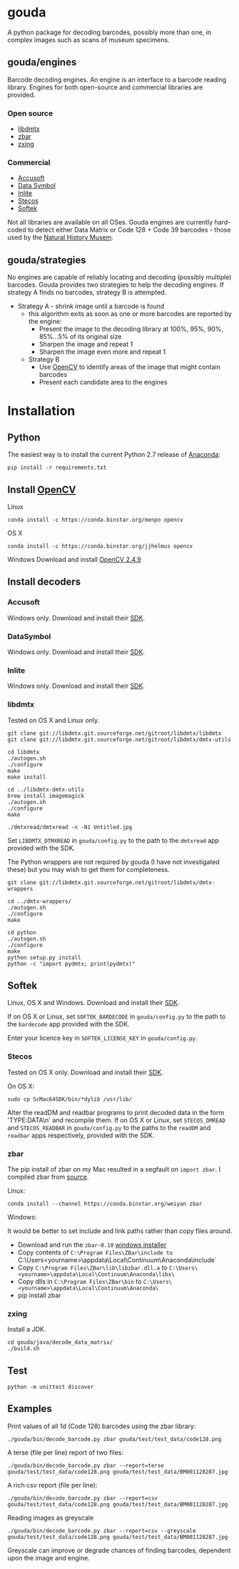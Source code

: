 # gouda
A python package for decoding barcodes, possibly more than one, in complex
images such as scans of museum specimens.

## gouda/engines
Barcode decoding engines. An engine is an interface to a barcode reading 
library. Engines for both open-source and commercial libraries are provided.

### Open source
* [libdmtx](http://www.libdmtx.org/)
* [zbar](http://zbar.sourceforge.net/)
* [zxing](https://github.com/zxing/zxing/)

### Commercial
* [Accusoft](http://www.accusoft.com/)
* [Data Symbol](http://www.datasymbol.com/)
* [Inlite](http://www.inliteresearch.com/)
* [Stecos](http://www.stecos.net/)
* [Softek](http://www.bardecode.com/)

Not all libraries are available on all OSes. Gouda engines are currently
hard-coded to detect either Data Matrix or Code 128 + Code 39 barcodes -
those used by the [Natural History Musem](http://www.nhm.ac.uk/).

## gouda/strategies
No engines are capable of reliably locating and decoding (possibly multiple)
barcodes. Gouda provides two strategies to help the decoding engines.
If strategy A finds no barcodes, strategy B is attempted.

* Strategy A - shrink image until a barcode is found
    * this algorithm exits as soon as one or more barcodes are reported by the
      engine:
        * Present the image to the decoding library at 100%, 95%, 90%, 85%...5%
          of its original size
        * Sharpen the image and repeat 1
        * Sharpen the image even more and repeat 1
    * Strategy B
        * Use [OpenCV](http://www.opencv.org) to identify areas of the image
          that might contain barcodes
        * Present each candidate area to the engines

# Installation

## Python
The easiest way is to install the current Python 2.7 release of
[Anaconda](https://store.continuum.io/cshop/anaconda/):

    pip install -r requirements.txt

## Install [OpenCV](http://www.opencv.org/)
Linux

    conda install -c https://conda.binstar.org/menpo opencv

OS X

    conda install -c https://conda.binstar.org/jjhelmus opencv

Windows
    Download and install [OpenCV 2.4.9](http://opencv.org/)

## Install decoders
### Accusoft
Windows only. Download and install their [SDK](http://www.accusoft.com/).

### DataSymbol
Windows only. Download and install their [SDK](http://www.datasymbol.com/).

### Inlite
Windows only. Download and install their [SDK](http://www.inliteresearch.com/).

### libdmtx
Tested on OS X and Linux only.

    git clone git://libdmtx.git.sourceforge.net/gitroot/libdmtx/libdmtx
    git clone git://libdmtx.git.sourceforge.net/gitroot/libdmtx/dmtx-utils

    cd libdmtx
    ./autogen.sh
    ./configure
    make
    make install

    cd ../libdmtx-dmtx-utils
    brew install imagemagick
    ./autogen.sh
    ./configure
    make

    ./dmtxread/dmtxread -n -N1 Untitled.jpg

Set `LIBDMTX_DTMXREAD` in `gouda/config.py` to the path to the `dmtxread` app
provided with the SDK.

The Python wrappers are not required by gouda (I have not investigated these)
but you may wish to get them for completeness.

    git clone git://libdmtx.git.sourceforge.net/gitroot/libdmtx/dmtx-wrappers

    cd ../dmtx-wrappers/
    ./autogen.sh
    ./configure
    make

    cd python
    ./autogen.sh
    ./configure
    make
    python setup.py install
    python -c "import pydmtx; print(pydmtx)"


## Softek
Linux, OS X and Windows.
Download and install their [SDK](http://www.bardecode.com/).

If on OS X or Linux, set `SOFTEK_BARDECODE` in `gouda/config.py` to the path
to the `bardecode` app provided with the SDK.

Enter your licence key in `SOFTEK_LICENSE_KEY` in `gouda/config.py`.

### Stecos
Tested on OS X only. Download and install their [SDK](http://www.stecos.net/).

On OS X:

    sudo cp ScMac64SDK/bin/*dylib /usr/lib/

Alter the readDM and readbar programs to print decoded data in the form 
'TYPE:DATA\\n' and recompile them. If on OS X or Linux, set `STECOS_DMREAD` and
`STECOS_READBAR` in `gouda/config.py` to the paths to the `readDM` and `readbar`
apps respectively, provided with the SDK.

### zbar
The pip install of zbar on my Mac resulted in a segfault on `import zbar`.
I compiled zbar from [source](http://zbar.sourceforge.net/).

Linux:

    conda install --channel https://conda.binstar.org/weiyan zbar

Windows:

It would be better to set include and link paths rather than copy files around.

* Download and run the `zbar-0.10` [windows installer](http://zbar.sourceforge.net/download.html)
* Copy contents of `C:\Program Files\ZBar\include to `C:\Users\<yourname>\appdata\Local\Continuum\Anaconda\include\`
* Copy `C:\Program Files\ZBar\lib\libzbar.dll.a` to `C:\Users\<yourname>\appdata\Local\Continuum\Anaconda\libs\`
* Copy dlls in `C:\Program Files\ZBar\bin` to `C:\Users\<yourname>\appdata\Local\Continuum\Anaconda\`
* pip install zbar

### zxing
Install a JDK.

    cd gouda/java/decode_data_matrix/
    ./build.sh


## Test

    python -m unittest discover


## Examples
Print values of all 1d (Code 128) barcodes using the zbar library:

    ./gouda/bin/decode_barcode.py zbar gouda/test/test_data/code128.png 

A terse (file per line) report of two files:

    ./gouda/bin/decode_barcode.py zbar --report=terse gouda/test/test_data/code128.png gouda/test/test_data/BM001128287.jpg

A rich csv report (file per line):

    ./gouda/bin/decode_barcode.py zbar --report=csv gouda/test/test_data/code128.png gouda/test/test_data/BM001128287.jpg

Reading images as greyscale

    ./gouda/bin/decode_barcode.py zbar --report=csv --greyscale gouda/test/test_data/code128.png gouda/test/test_data/BM001128287.jpg

Greyscale can improve or degrade chances of finding barcodes, dependent upon 
the image and engine.
